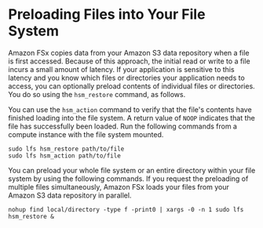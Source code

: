 # Preloading Files into Your File System<a name="preload-file-contents-hsm"></a>

Amazon FSx copies data from your Amazon S3 data repository when a file is first accessed\. Because of this approach, the initial read or write to a file incurs a small amount of latency\. If your application is sensitive to this latency and you know which files or directories your application needs to access, you can optionally preload contents of individual files or directories\. You do so using the `hsm_restore` command, as follows\.

You can use the `hsm_action` command to verify that the file's contents have finished loading into the file system\. A return value of `NOOP` indicates that the file has successfully been loaded\. Run the following commands from a compute instance with the file system mounted\.

```
sudo lfs hsm_restore path/to/file
sudo lfs hsm_action path/to/file
```

You can preload your whole file system or an entire directory within your file system by using the following commands\. If you request the preloading of multiple files simultaneously, Amazon FSx loads your files from your Amazon S3 data repository in parallel\.

```
nohup find local/directory -type f -print0 | xargs -0 -n 1 sudo lfs hsm_restore &
```